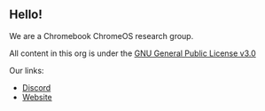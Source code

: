 ## Hello!
We are a Chromebook ChromeOS research group.

All content in this org is under the [GNU General Public License v3.0](./LICENSE)

Our links:
- [Discord](https://discord.gg/nrMVY29MUb)
- [Website](https://crosbreaker.dev)
